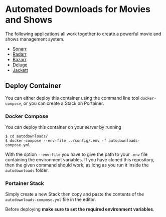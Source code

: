 # Automated Downloads for Movies and Shows

The following applications all work together to create a powerful movie and shows management system.

- [Sonarr](https://sonarr.tv)
- [Radarr](https://radarr.video)
- [Bazarr](https://www.bazarr.media)
- [Deluge](https://www.deluge-torrent.org)
- [Jackett](https://github.com/Jackett/Jackett)

## Deploy Container

You can either deploy this container using the command line tool `docker-compose`, or you can create a Stack on Portainer.

### Docker Compose

You can deploy this container on your server by running

```shell
$ cd autodownloads/
$ docker-compose --env-file ../config/.env -f autodownloads-compose.yml
```

With the option `--env-file` you have to give the path to your `.env` file containing the environment variables. If you have cloned this repository, then the given command should work, as long as you run it inside the `autodownloads` folder.

### Portainer Stack

Simply create a new Stack then copy and paste the contents of the `autodownloads-compose.yml` file in the editor.

Before deploying **make sure to set the required environment variables**.
